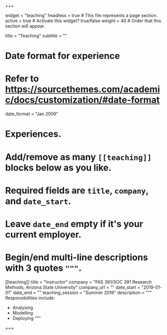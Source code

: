 +++

widget = "teaching"
headless = true  # This file represents a page section.
active = true  # Activate this widget? true/false
weight = 40  # Order that this section will appear.

title = "Teaching"
subtitle = ""

# Date format for experience
#   Refer to https://sourcethemes.com/academic/docs/customization/#date-format
date_format = "Jan 2006"

# Experiences.
#   Add/remove as many `[[teaching]]` blocks below as you like.
#   Required fields are `title`, `company`, and `date_start`.
#   Leave `date_end` empty if it's your current employer.
#   Begin/end multi-line descriptions with 3 quotes `"""`.
[[teaching]]
  title = "Instructor"
  company = "FAS 361/SOC 391 Research Methods, Arizona State University"
  company_url = ""
  date_start = "2019-01-01"
  date_end = ""
  teaching_session = "Summer 2019"
  description = """
  Responsibilities include:
  
  * Analysing
  * Modelling
  * Deploying
  """


+++
